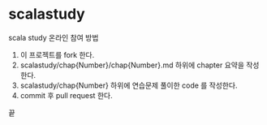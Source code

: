 # scalastudy

scala study 온라인 참여 방법

1. 이 프로젝트를 fork 한다.
2. scalastudy/chap{Number}/chap{Number}.md 하위에 chapter 요약을 작성한다.
3. scalastudy/chap{Number} 하위에 연습문제 풀이한 code 를 작성한다.
4. commit 후 pull request 한다.

끝
